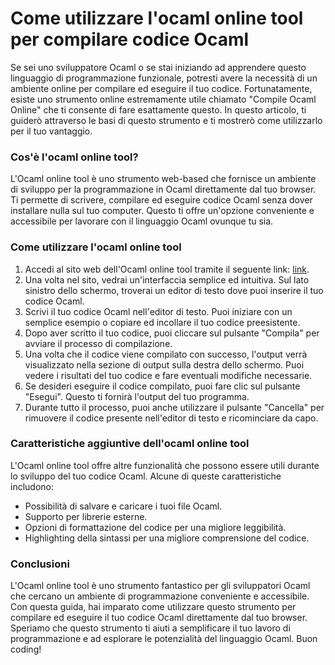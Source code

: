 Come utilizzare l'ocaml online tool per compilare codice Ocaml
==============================================================

Se sei uno sviluppatore Ocaml o se stai iniziando ad apprendere questo linguaggio di programmazione funzionale, potresti avere la necessità di un ambiente online per compilare ed eseguire il tuo codice. Fortunatamente, esiste uno strumento online estremamente utile chiamato "Compile Ocaml Online" che ti consente di fare esattamente questo. In questo articolo, ti guiderò attraverso le basi di questo strumento e ti mostrerò come utilizzarlo per il tuo vantaggio.

###  Cos'è l'ocaml online tool? 

L'Ocaml online tool è uno strumento web-based che fornisce un ambiente di sviluppo per la programmazione in Ocaml direttamente dal tuo browser. Ti permette di scrivere, compilare ed eseguire codice Ocaml senza dover installare nulla sul tuo computer. Questo ti offre un'opzione conveniente e accessibile per lavorare con il linguaggio Ocaml ovunque tu sia.

###  Come utilizzare l'ocaml online tool 

1. Accedi al sito web dell'Ocaml online tool tramite il seguente link: [link](https://www.onlinecalculatorsfree.com/it/tools/compile-ocaml-online.html).
2. Una volta nel sito, vedrai un'interfaccia semplice ed intuitiva. Sul lato sinistro dello schermo, troverai un editor di testo dove puoi inserire il tuo codice Ocaml.
3. Scrivi il tuo codice Ocaml nell'editor di testo. Puoi iniziare con un semplice esempio o copiare ed incollare il tuo codice preesistente.
4. Dopo aver scritto il tuo codice, puoi cliccare sul pulsante "Compila" per avviare il processo di compilazione.
5. Una volta che il codice viene compilato con successo, l'output verrà visualizzato nella sezione di output sulla destra dello schermo. Puoi vedere i risultati del tuo codice e fare eventuali modifiche necessarie.
6. Se desideri eseguire il codice compilato, puoi fare clic sul pulsante "Esegui". Questo ti fornirà l'output del tuo programma.
7. Durante tutto il processo, puoi anche utilizzare il pulsante "Cancella" per rimuovere il codice presente nell'editor di testo e ricominciare da capo.

###  Caratteristiche aggiuntive dell'ocaml online tool 

L'Ocaml online tool offre altre funzionalità che possono essere utili durante lo sviluppo del tuo codice Ocaml. Alcune di queste caratteristiche includono:

- Possibilità di salvare e caricare i tuoi file Ocaml.
- Supporto per librerie esterne.
- Opzioni di formattazione del codice per una migliore leggibilità.
- Highlighting della sintassi per una migliore comprensione del codice.

###  Conclusioni 

L'Ocaml online tool è uno strumento fantastico per gli sviluppatori Ocaml che cercano un ambiente di programmazione conveniente e accessibile. Con questa guida, hai imparato come utilizzare questo strumento per compilare ed eseguire il tuo codice Ocaml direttamente dal tuo browser. Speriamo che questo strumento ti aiuti a semplificare il tuo lavoro di programmazione e ad esplorare le potenzialità del linguaggio Ocaml. Buon coding!